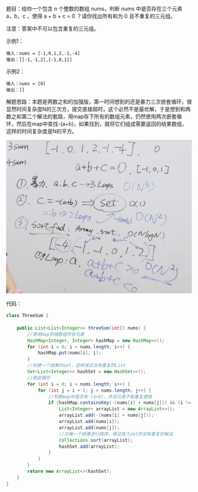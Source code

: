 题目：给你一个包含 n 个整数的数组 nums，判断 nums 中是否存在三个元素 a，b，c ，使得 a + b + c = 0 ？请你找出所有和为 0 且不重复的三元组。

注意：答案中不可以包含重复的三元组。

示例1：

```shell
输入：nums = [-1,0,1,2,-1,-4]
输出：[[-1,-1,2],[-1,0,1]]
```

示例2：

```shell
输入：nums = [0]
输出：[]
```

解题思路：本题是两数之和的加强版，第一时间想到的还是暴力三次嵌套循环，很显然时间复杂度N的三次方，提交直接超时，这个必然不是最优解，于是想到和两数之和第二个解法的套路，用map存下所有的数组元素，仍然使用两次嵌套循环，然后在map中查找-(a+b)，如果找到，就将它们组成需要返回的结果数组，这样的时间复杂度是N的平方。

![map](./15/map.png)

代码：

```java
class ThreeSum {

    public List<List<Integer>> threeSum(int[] nums) {
        //使用map存储数组所有元素
        HashMap<Integer, Integer> hashMap = new HashMap<>();
        for (int i = 0; i < nums.length; i++) {
            hashMap.put(nums[i], i);
        }
        //创建一个结果的set，这样保证没有重复的List
        Set<List<Integer>> hashSet = new HashSet<>();
        //两层循环
        for (int i = 0; i < nums.length; i++) {
            for (int j = i + 1; j < nums.length; j++) {
                //判断map中是否有-(a+b)，并且元素不能重复使用
                if (hashMap.containsKey(-(nums[i] + nums[j])) && (i != hashMap.get(-(nums[i] + nums[j]))) && (j != hashMap.get(-(nums[i] + nums[j])))) {
                    List<Integer> arrayList = new ArrayList<>();
                    arrayList.add(-(nums[i] + nums[j]));
                    arrayList.add(nums[i]);
                    arrayList.add(nums[j]);
                    //对每一个结果进行排序，保证放入set的没有重复的解法
                    Collections.sort(arrayList);
                    hashSet.add(arrayList);
                }
            }
        }
        return new ArrayList<>(hashSet);
    }
}
```

